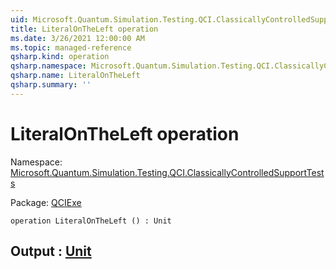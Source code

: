 ```yaml
---
uid: Microsoft.Quantum.Simulation.Testing.QCI.ClassicallyControlledSupportTests.LiteralOnTheLeft
title: LiteralOnTheLeft operation
ms.date: 3/26/2021 12:00:00 AM
ms.topic: managed-reference
qsharp.kind: operation
qsharp.namespace: Microsoft.Quantum.Simulation.Testing.QCI.ClassicallyControlledSupportTests
qsharp.name: LiteralOnTheLeft
qsharp.summary: ''
---
```


# LiteralOnTheLeft operation

Namespace: [Microsoft.Quantum.Simulation.Testing.QCI.ClassicallyControlledSupportTests](xref:Microsoft.Quantum.Simulation.Testing.QCI.ClassicallyControlledSupportTests)

Package: [QCIExe](https://nuget.org/packages/QCIExe)




```qsharp
operation LiteralOnTheLeft () : Unit
```


## Output : [Unit](xref:microsoft.quantum.lang-ref.unit)


